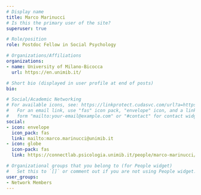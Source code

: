 ```yaml
---
# Display name
title: Marco Marinucci
# Is this the primary user of the site?
superuser: true

# Role/position
role: Postdoc Fellow in Social Psychology

# Organizations/Affiliations
organizations:
- name: University of Milano-Bicocca
  url: https://en.unimib.it/

# Short bio (displayed in user profile at end of posts)
bio: 

# Social/Academic Networking
# For available icons, see: https://linkprotect.cudasvc.com/url?a=https%3a%2f%2fsourcethemes.com%2facademic%2fdocs%2fpage-builder%2f%23icons&c=E,1,03Q55I8O6D-V-MsaI5i3Th7UvGHpRVj6l4dANOBXiQaBRckWF-Uxi40d1B8mh5T88rS8FWL6R2UVO5-e4mDAmzVU5C2FJcU0kEkb6Qi2tyc,&typo=1
#   For an email link, use "fas" icon pack, "envelope" icon, and a link in the
#   form "mailto:your-email@example.com" or "#contact" for contact widget.
social:
- icon: envelope
  icon_pack: fas
  link: mailto:marco.marinucci@unimib.it
- icon: globe
  icon-pack: fas
  link: https://connectlab.psicologia.unimib.it/people/marco-marinucci/

# Organizational groups that you belong to (for People widget)
#   Set this to `[]` or comment out if you are not using People widget.
user_groups:
- Network Members
---
```


